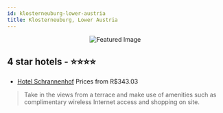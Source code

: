 ```yaml
---
id: klosterneuburg-lower-austria
title: Klosterneuburg, Lower Austria
---
```


<center><img src="https://i.travelapi.com/hotels/38000000/37920000/37914700/37914682/5e5d8e60_z.jpg" alt="Featured Image" /></center>


##  4 star hotels - ⭐️⭐️⭐️⭐️

-    [Hotel Schrannenhof](https://us.hurb.com/hotels/klosterneuburg/hotel-schrannenhof-JNP-JP775555?cmp=18055) Prices from R$343.03
   > Take in the views from a terrace and make use of amenities such as complimentary wireless Internet access and shopping on site.
